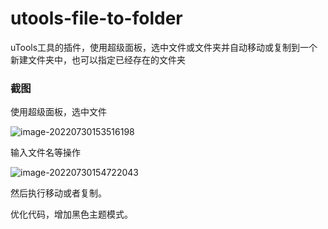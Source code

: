# utools-file-to-folder
uTools工具的插件，使用超级面板，选中文件或文件夹并自动移动或复制到一个新建文件夹中，也可以指定已经存在的文件夹

### 截图

使用超级面板，选中文件

![image-20220730153516198](https://git.mengqingpo.com:8888/fugary/blogpic/uploads/79c075dd4a10efe4d91276728427780c/image-20220730153516198.png)

输入文件名等操作

![image-20220730154722043](https://git.mengqingpo.com:8888/fugary/blogpic/uploads/925a9dafa9adf550240f79484bb7a4d2/image-20220730154722043.png)

然后执行移动或者复制。

优化代码，增加黑色主题模式。
